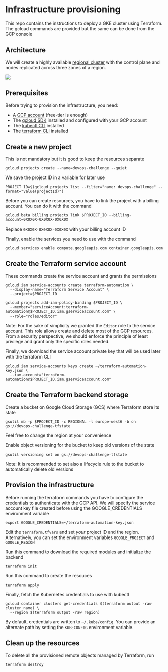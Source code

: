 # Infrastructure provisioning
This repo contains the instructions to deploy a GKE cluster using Terraform. The gcloud commands are provided but the same can be done from the GCP console

## Architecture
We will create a highly available [regional cluster](https://cloud.google.com/kubernetes-engine/docs/concepts/regional-clusters#regional) with the control plane and nodes replicated across three zones of a region. 

![](https://storage.googleapis.com/gweb-cloudblog-publish/original_images/gcp-google-kubernetes-engine-regional-clusterbcum.PNG)

## Prerequisites
Before trying to provision the infrastructure, you need:
* A [GCP account](https://console.cloud.google.com/) (free-tier is enough)
* The [gcloud SDK](https://cloud.google.com/sdk/docs/install) installed and configured with your GCP account
* The [kubectl CLI](https://kubernetes.io/docs/tasks/tools/) installed
* The [terraform CLI](https://www.terraform.io/downloads) installed

## Create a new project
This is not mandatory but it is good to keep the resources separate
```
gcloud projects create --name=devops-challenge --quiet
```
We save the project ID in a variable for later use
```
PROJECT_ID=$(gcloud projects list --filter="name: devops-challenge" --format="value(projectId)")
```
Before you can create resources, you have to link the project with a billing account. You can do it with the command
```
gcloud beta billing projects link $PROJECT_ID --billing-account=0X0X0X-0X0X0X-0X0X0X
```
Replace `0X0X0X-0X0X0X-0X0X0X` with your billing account ID

Finally, enable the services you need to use with the command
```
gcloud services enable compute.googleapis.com container.googleapis.com
```

## Create the Terraform service account
These commands create the service account and grants the permissions
```
gcloud iam service-accounts create terraform-automation \
  --display-name="Terraform Service Account" \
  --project=$PROJECT_ID
```
```
gcloud projects add-iam-policy-binding $PROJECT_ID \
  --member="serviceAccount:terraform-automation@$PROJECT_ID.iam.gserviceaccount.com" \
  --role="roles/editor"
```
Note: For the sake of simplicity we granted the `Editor` role to the service account. This role allows create and delete most of the GCP resources.
From a security perspective, we should enforce the principle of least privilege and grant only the specific roles needed.

Finally, we download the service account private key that will be used later with the terraform CLI
```
gcloud iam service-accounts keys create ~/terraform-automation-key.json \
  --iam-account="terraform-automation@$PROJECT_ID.iam.gserviceaccount.com"
```

## Create the Terraform backend storage
Create a bucket on Google Cloud Storage (GCS) where Terraform store its state
```
gsutil mb -p $PROJECT_ID -c REGIONAL -l europe-west6 -b on gs://devops-challenge-tfstate
```
Feel free to change the region at your convenience

Enable object versioning for the bucket to keep old versions of the state
```
gsutil versioning set on gs://devops-challenge-tfstate
```
Note: It is recommended to set also a lifecycle rule to the bucket to automatically delete old versions

## Provision the infrastructure
Before running the terraform commands you have to configure the credentials to authenticate with the GCP API. We will specify the service account key file created before using the GOOGLE_CREDENTIALS environment variable
```
export GOOGLE_CREDENTIALS=~/terraform-automation-key.json
```

Edit the `terraform.tfvars` and set *your* project ID and the region. Alternatively, you can set the environment variables `GOOGLE_PROJECT` and `GOOGLE_REGION`

Run this command to download the required modules and initialize the backend
```
terraform init
```
Run this command to create the resouces
```
terraform apply
```

Finally, fetch the Kubernetes credentials to use with kubectl
```
gcloud container clusters get-credentials $(terraform output -raw cluster_name) \
  --region $(terraform output -raw region)
```
By default, credentials are written to `~/.kube/config`. You can provide an alternate path by setting the `KUBECONFIG` environment variable.

## Clean up the resources
To delete all the provisioned remote objects managed by Terraform, run
```
terraform destroy
```
